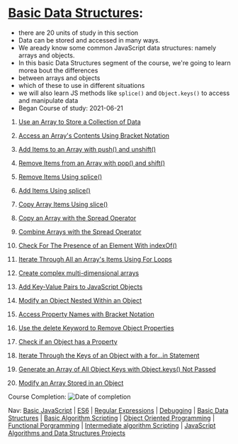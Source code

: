 # [Basic Data Structures](https://www.freecodecamp.org/learn/javascript-algorithms-and-data-structures/#basic-data-structures):
* there are 20 units of study in this section 
* Data can be stored and accessed in many ways. 
* We aready know some common JavaScript data structures: namely arrays and objects.
* In this basic Data Structures segment of the course, we're going to learn morea bout the differences
* between arrays and objects
* which of these to use in different situations 
* we will also learn JS methods like ```splice()``` and ```Object.keys()``` to access and manipulate data
* Began Course of study: 2021-06-21


1. [Use an Array to Store a Collection of Data](#)


2. [Access an Array's Contents Using Bracket Notation](#)


3. [Add Items to an Array with push() and unshift()](#)


4. [Remove Items from an Array with pop() and shift()](#)


5. [Remove Items Using splice()](#)


6. [Add Items Using splice()](#)


7. [Copy Array Items Using slice()](#)


8. [Copy an Array with the Spread Operator](#)


9. [Combine Arrays with the Spread Operator](#)


10. [Check For The Presence of an Element With indexOf()](#)


11. [Iterate Through All an Array's Items Using For Loops](#)


12. [Create complex multi-dimensional arrays](#)


13. [Add Key-Value Pairs to JavaScript Objects](#)


14. [Modify an Object Nested Within an Object](#)


15. [Access Property Names with Bracket Notation](#)


16. [Use the delete Keyword to Remove Object Properties](#)


17. [Check if an Object has a Property](#)


18. [Iterate Through the Keys of an Object with a for...in Statement](#)


19. [Generate an Array of All Object Keys with Object.keys()
Not Passed](#)


20. [Modify an Array Stored in an Object](#)


Course Completion: ![Date of completion](#)
	
Nav: [Basic JavaScript](https://github.com/EO4wellness/T-I-L/blob/main/JavaScript/freecodecamp-notes/01_Basic-JavaScript.md) | [ES6](https://github.com/EO4wellness/T-I-L/blob/main/JavaScript/freecodecamp-notes/02_ES6.md) | [Regular Expressions](https://github.com/EO4wellness/T-I-L/blob/main/JavaScript/freecodecamp-notes/03_Regular-Expressions.md) |  [Debugging](https://github.com/EO4wellness/T-I-L/blob/main/JavaScript/freecodecamp-notes/04_Debugging.md) | [Basic Data Structures](https://github.com/EO4wellness/T-I-L/blob/main/JavaScript/freecodecamp-notes/05_Basic-Data-Structures.md) | [Basic Algorithm Scripting](https://github.com/EO4wellness/T-I-L/blob/main/JavaScript/freecodecamp-notes/06_Basic-Algorithm-Scripting.md) |  [Object Oriented Programming](https://github.com/EO4wellness/T-I-L/blob/main/JavaScript/freecodecamp-notes/07_Object-Oriented-Programming.md) | [Functional Porgramming](https://github.com/EO4wellness/T-I-L/blob/main/JavaScript/freecodecamp-notes/08_Functional-Porgramming.md) | [Intermediate algorithm Scripting](https://github.com/EO4wellness/T-I-L/blob/main/JavaScript/freecodecamp-notes/09_Intermediate-Algorithm-Scripting.md) | [JavaScript Algorithms and Data Structures Projects](https://github.com/EO4wellness/T-I-L/blob/main/JavaScript/freecodecamp-notes/10_JavaScript-Algorithms-and-Data-Structures-Projects.md)
